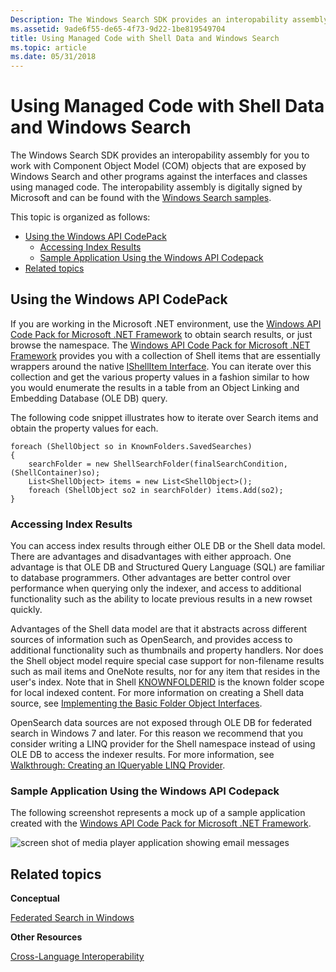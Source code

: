 ```yaml
---
Description: The Windows Search SDK provides an interopability assembly for you to work with Component Object Model (COM) objects that are exposed by Windows Search and other programs against the interfaces and classes using managed code.
ms.assetid: 9ade6f55-de65-4f73-9d22-1be819549704
title: Using Managed Code with Shell Data and Windows Search
ms.topic: article
ms.date: 05/31/2018
---
```


# Using Managed Code with Shell Data and Windows Search

The Windows Search SDK provides an interopability assembly for you to work with Component Object Model (COM) objects that are exposed by Windows Search and other programs against the interfaces and classes using managed code. The interopability assembly is digitally signed by Microsoft and can be found with the [Windows Search samples](-search-samples-ovw.md).

This topic is organized as follows:

-   [Using the Windows API CodePack](#using-the-windows-api-codepack)
    -   [Accessing Index Results](#accessing-index-results)
    -   [Sample Application Using the Windows API Codepack](#sample-application-using-the-windows-api-codepack)
-   [Related topics](#related-topics)

## Using the Windows API CodePack

If you are working in the Microsoft .NET environment, use the [Windows API Code Pack for Microsoft .NET Framework](https://www.nuget.org/packages/Microsoft.Windows.Compatibility) to obtain search results, or just browse the namespace. The [Windows API Code Pack for Microsoft .NET Framework](https://www.nuget.org/packages/Microsoft.Windows.Compatibility) provides you with a collection of Shell items that are essentially wrappers around the native [IShellItem Interface](/windows/win32/api/shobjidl_core/nn-shobjidl_core-ishellitem). You can iterate over this collection and get the various property values in a fashion similar to how you would enumerate the results in a table from an Object Linking and Embedding Database (OLE DB) query.

The following code snippet illustrates how to iterate over Search items and obtain the property values for each.


```
foreach (ShellObject so in KnownFolders.SavedSearches)
{
    searchFolder = new ShellSearchFolder(finalSearchCondition, (ShellContainer)so);
    List<ShellObject> items = new List<ShellObject>();
    foreach (ShellObject so2 in searchFolder) items.Add(so2);   
}
```



### Accessing Index Results

You can access index results through either OLE DB or the Shell data model. There are advantages and disadvantages with either approach. One advantage is that OLE DB and Structured Query Language (SQL) are familiar to database programmers. Other advantages are better control over performance when querying only the indexer, and access to additional functionality such as the ability to locate previous results in a new rowset quickly.

Advantages of the Shell data model are that it abstracts across different sources of information such as OpenSearch, and provides access to additional functionality such as thumbnails and property handlers. Nor does the Shell object model require special case support for non-filename results such as mail items and OneNote results, nor for any item that resides in the user's index. Note that in Shell [KNOWNFOLDERID](../shell/knownfolderid.md) is the known folder scope for local indexed content. For more information on creating a Shell data source, see [Implementing the Basic Folder Object Interfaces](/previous-versions/windows/desktop/legacy/cc144093(v=vs.85)).

OpenSearch data sources are not exposed through OLE DB for federated search in Windows 7 and later. For this reason we recommend that you consider writing a LINQ provider for the Shell namespace instead of using OLE DB to access the indexer results. For more information, see [Walkthrough: Creating an IQueryable LINQ Provider](/previous-versions/bb546158(v=vs.140)).

### Sample Application Using the Windows API Codepack

The following screenshot represents a mock up of a sample application created with the [Windows API Code Pack for Microsoft .NET Framework](https://www.nuget.org/packages/Microsoft.Windows.Compatibility).

![screen shot of media player application showing email messages](images/folderid-searchhome.png)

## Related topics

<dl> <dt>

**Conceptual**
</dt> <dt>

[Federated Search in Windows](-search-federated-search-overview.md)
</dt> <dt>

**Other Resources**
</dt> <dt>

[Cross-Language Interoperability](/previous-versions/dotnet/netframework-1.1/730f1wy3(v=vs.71))
</dt> </dl>

 

 